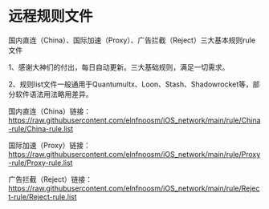 # 远程规则文件
国内直连（China）、国际加速（Proxy）、广告拦截（Reject）三大基本规则rule文件

1、感谢大神们的付出，每日自动更新。三大基础规则，满足一切需求。

2、规则list文件一般通用于Quantumultx、Loon、Stash、Shadowrocket等，部分软件语法用法略用差异。

国内直连（China）链接：https://raw.githubusercontent.com/elnfnoosm/iOS_network/main/rule/China-rule/China-rule.list

国际加速（Proxy）链接：https://raw.githubusercontent.com/elnfnoosm/iOS_network/main/rule/Proxy-rule/Proxy-rule.list

广告拦截（Reject）链接：https://raw.githubusercontent.com/elnfnoosm/iOS_network/main/rule/Reject-rule/Reject-rule.list
